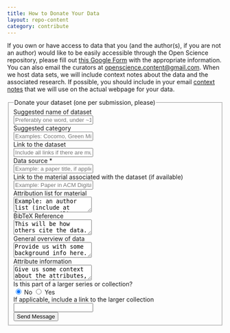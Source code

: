 ```yaml
---
title: How to Donate Your Data
layout: repo-content
category: contribute
---
```



If you own or have access to data that you (and the author(s), if you are not an author) would like to be easily accessible through the Open Science repository, please fill out [this Google Form](http://goo.gl/7mWybm) with the appropriate information. You can also email the curators at [openscience.content@gmail.com](mailto:openscience.content@gmail.com). When we host data sets, we will include context notes about the data and the associated research. If possible, you should include in your email [context notes](/repo/contribute/#contextnotes) that we will use on the actual webpage for your data.


<form class="form-horizontal" action="http://formspree.io/openscience.content@gmail.com" method="POST">
<fieldset>

<!-- Form Name -->
<legend>Donate your dataset (one per submission, please)</legend>

<!-- Text input-->
<div class="form-group">
  <label class="col-md-4 control-label" for="suggest-name">Suggested name of dataset</label>  
  <div class="col-md-8">
  <input id="suggest-name" name="suggest-name" type="text" placeholder="Preferably one word, under ~15 characters" class="form-control input-md">
    
  </div>
</div>

<!-- Text input-->
<div class="form-group">
  <label class="col-md-4 control-label" for="category">Suggested category</label>  
  <div class="col-md-8">
  <input id="category" name="category" type="text" placeholder="Examples: Cocomo, Green Mining, NRP" class="form-control input-md" required="">
  </div>
</div>

<!-- Text input-->
<div class="form-group">
  <label class="col-md-4 control-label" for="link-to-dataset">Link to the dataset</label>  
  <div class="col-md-8">
  <input id="link-to-dataset" name="link-to-dataset" type="text" placeholder="Include all links if there are multiple" class="form-control input-md" required="">
    
  </div>
</div>

<!-- Text input-->
<div class="form-group">
  <label class="col-md-4 control-label" for="data-source">Data source *</label>  
  <div class="col-md-8">
  <input id="data-source" name="data-source" type="text" placeholder="Example: a paper title, if applicable" class="form-control input-md" required="">
    
  </div>
</div>

<!-- Text input-->
<div class="form-group">
  <label class="col-md-4 control-label" for="paper-link">Link to the material associated with the dataset (if available)</label>  
  <div class="col-md-8">
  <input id="paper-link" name="paper-link" type="text" placeholder="Example: Paper in ACM Digital Library" class="form-control input-md">
    
  </div>
</div>

<!-- Textarea -->
<div class="form-group">
  <label class="col-md-4 control-label" for="authors">Attribution list for material</label>
  <div class="col-md-4">                     
    <textarea class="form-control" id="authors" name="authors">Example: an author list (include at least one email)</textarea>
  </div>
</div>

<!-- Textarea -->
<div class="form-group">
  <label class="col-md-4 control-label" for="bibtex">BibTeX Reference</label>
  <div class="col-md-4">                     
    <textarea class="form-control" id="bibtex" name="bibtex">This will be how others cite the data.</textarea>
  </div>
</div>

<!-- Textarea -->
<div class="form-group">
  <label class="col-md-4 control-label" for="overview">General overview of data</label>
  <div class="col-md-4">                     
    <textarea class="form-control" id="overview" name="overview">Provide us with some background info here.</textarea>
  </div>
</div>

<!-- Textarea -->
<div class="form-group">
  <label class="col-md-4 control-label" for="attributes">Attribute information</label>
  <div class="col-md-4">                     
    <textarea class="form-control" id="attributes" name="attributes">Give us some context about the attributes, if applicable.</textarea>
  </div>
</div>

<!-- Multiple Radios (inline) -->
<div class="form-group">
  <label class="col-md-4 control-label" for="part-of-a-larger-collection">Is this part of a larger series or collection?</label>
  <div class="col-md-4"> 
    <label class="radio-inline" for="part-of-a-larger-collection-0">
      <input type="radio" name="part-of-a-larger-collection" id="part-of-a-larger-collection-0" value="Yes" checked="checked">
      No
    </label> 
    <label class="radio-inline" for="part-of-a-larger-collection-1">
      <input type="radio" name="part-of-a-larger-collection" id="part-of-a-larger-collection-1" value="No">
      Yes
    </label>
  </div>
</div>

<!-- Text input-->
<div class="form-group">
  <label class="col-md-4 control-label" for="link-to-larger-collection">If applicable, include a link to the larger collection</label>  
  <div class="col-md-8">
  <input id="link-to-larger-collection" name="link-to-larger-collection" type="text" placeholder="" class="form-control input-md">
    
  </div>
</div>

<!-- Button -->
<div class="form-group">
  <label class="col-md-4 control-label" for="send-button"></label>
  <div class="col-md-4">
    <button id="send-button" name="send-button" class="btn btn-primary" type="submit">Send Message</button>
  </div>
</div>

<!-- Formspree hidden fields -->
<input type="hidden" name="_next" value="/repo/contribute/thanks.html" />
<input type="hidden" name="_subject" value="New submission from tera-PROMISE donation form" />
<input type="text" name="_gotcha" style="display:none" />


</fieldset>
</form>
